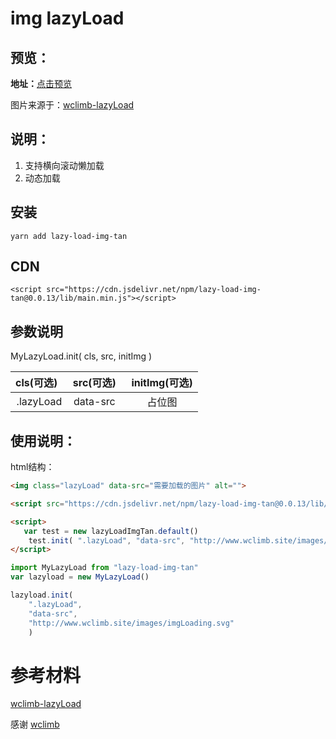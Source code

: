 
# img lazyLoad

## 预览：

**地址：**[点击预览](https://curtaintan.github.io/lazy-load-img-tan/test/index.html)

图片来源于：[wclimb-lazyLoad](https://github.com/wclimb/lazyLoad)

## 说明：
1. 支持横向滚动懒加载
2. 动态加载

## 安装
```
yarn add lazy-load-img-tan
```

## CDN
```
<script src="https://cdn.jsdelivr.net/npm/lazy-load-img-tan@0.0.13/lib/main.min.js"></script>
```

## 参数说明

MyLazyLoad.init( cls, src, initImg )

| cls(可选)   | src(可选)    |  initImg(可选)  |
| :----: | :----:   | :----: |
| .lazyLoad | data-src   | 占位图  |


## 使用说明：

html结构：
```html
<img class="lazyLoad" data-src="需要加载的图片" alt="">
```

```html
<script src="https://cdn.jsdelivr.net/npm/lazy-load-img-tan@0.0.13/lib/main.min.js"></script>

<script>
   var test = new lazyLoadImgTan.default()
    test.init( ".lazyLoad", "data-src", "http://www.wclimb.site/images/imgLoading.svg" ) 
</script>
```

```js
import MyLazyLoad from "lazy-load-img-tan"
var lazyload = new MyLazyLoad()

lazyload.init( 
    ".lazyLoad",
    "data-src",
    "http://www.wclimb.site/images/imgLoading.svg" 
    )
```

# 参考材料

[wclimb-lazyLoad](https://github.com/wclimb/lazyLoad)

感谢 [wclimb](http://www.wclimb.site)
